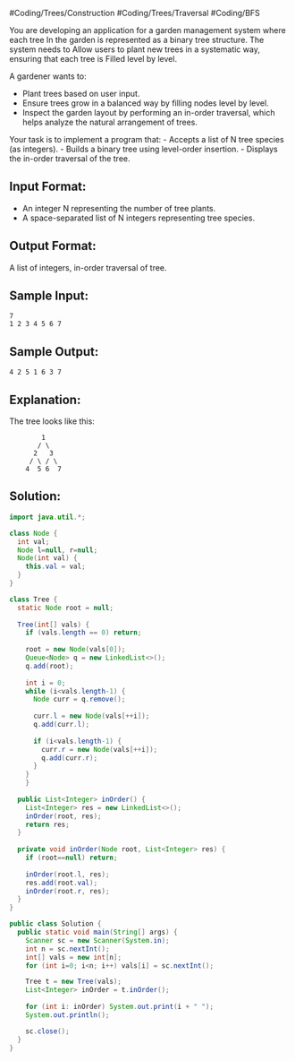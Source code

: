 #Coding/Trees/Construction #Coding/Trees/Traversal #Coding/BFS 

You are developing an application for a garden management system where each tree 
In the garden is represented as a binary tree structure. The system needs to 
Allow users to plant new trees in a systematic way, ensuring that each tree is 
Filled level by level.

A gardener wants to:
 - Plant trees based on user input.
 - Ensure trees grow in a balanced way by filling nodes level by level.
 - Inspect the garden layout by performing an in-order traversal, which helps analyze the natural arrangement of trees.

Your task is to implement a program that:
    - Accepts a list of N tree species (as integers).
    - Builds a binary tree using level-order insertion.
    - Displays the in-order traversal of the tree.

Input Format:
-------------
- An integer N representing the number of tree plants.
- A space-separated list of N integers representing tree species.

Output Format:
--------------
A list of integers, in-order traversal of tree.


Sample Input:
-------------
```
7
1 2 3 4 5 6 7
```

Sample Output:
--------------
```
4 2 5 1 6 3 7
```


Explanation:
------------
The tree looks like this:
```
        1
       / \
      2   3
     / \ / \
    4  5 6  7
```


## Solution:

```java
import java.util.*;

class Node {
  int val;
  Node l=null, r=null;
  Node(int val) {
    this.val = val;
  }
}

class Tree {
  static Node root = null;
    
  Tree(int[] vals) {
    if (vals.length == 0) return;
        
    root = new Node(vals[0]);
    Queue<Node> q = new LinkedList<>();
    q.add(root);
        
    int i = 0;
    while (i<vals.length-1) {
      Node curr = q.remove();
            
      curr.l = new Node(vals[++i]);
      q.add(curr.l);
      
      if (i<vals.length-1) {
        curr.r = new Node(vals[++i]);
        q.add(curr.r);
      }
    }
	}
        
  public List<Integer> inOrder() {
    List<Integer> res = new LinkedList<>();
    inOrder(root, res);
    return res;
  }
    
  private void inOrder(Node root, List<Integer> res) {
    if (root==null) return;
        
    inOrder(root.l, res);
    res.add(root.val);
    inOrder(root.r, res);
  } 
}

public class Solution {
  public static void main(String[] args) {
    Scanner sc = new Scanner(System.in);
    int n = sc.nextInt();
    int[] vals = new int[n];
    for (int i=0; i<n; i++) vals[i] = sc.nextInt();

    Tree t = new Tree(vals);
    List<Integer> inOrder = t.inOrder();
        
    for (int i: inOrder) System.out.print(i + " ");
    System.out.println();

    sc.close();
  }
}
```

